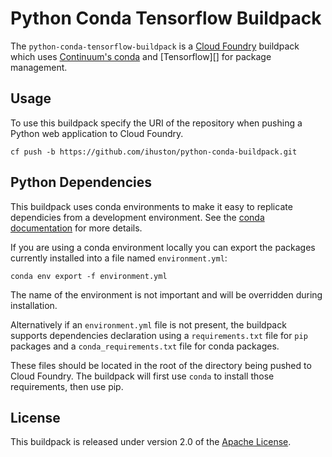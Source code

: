 # Python Conda Tensorflow Buildpack

The `python-conda-tensorflow-buildpack` is a [Cloud Foundry][] buildpack which uses [Continuum's conda][] and [Tensorflow][] for package management.


## Usage
To use this buildpack specify the URI of the repository when pushing a Python web application to Cloud Foundry.

    cf push -b https://github.com/ihuston/python-conda-buildpack.git


## Python Dependencies
This buildpack uses conda environments to make it easy to replicate dependicies from a development environment.
See the [conda documentation](http://conda.pydata.org/docs/env-commands.html) for more details.

If you are using a conda environment locally you can export the packages currently installed into a file
named `environment.yml`:

    conda env export -f environment.yml

The name of the environment is not important and will be overridden during installation.

Alternatively if an `environment.yml` file is not present, the buildpack supports dependencies declaration using a `requirements.txt` file  for `pip` packages and a `conda_requirements.txt` file for conda packages.

These files should be located in the root of the directory being pushed to Cloud Foundry. The buildpack will first use `conda` to install those requirements, then use pip.

## License
This buildpack is released under version 2.0 of the [Apache License](http://www.apache.org/licenses/LICENSE-2.0).

[Cloud Foundry]: http://www.cloudfoundry.com
[Continuum's conda]: http://conda.pydata.org/
